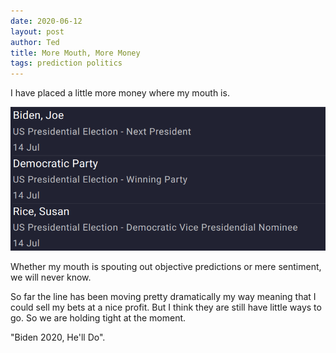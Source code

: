 ```yaml
---
date: 2020-06-12
layout: post
author: Ted
title: More Mouth, More Money
tags: prediction politics
---
```

I have placed a little more money where my mouth is.

![Bet image](/assets/images/biden-bet.png)

Whether my mouth is spouting out objective predictions or mere sentiment, we will never know.  

So far the line has been moving pretty dramatically my way meaning that I could sell my bets at a nice profit. But I think they are still have little ways to go. So we are holding tight at the moment.

"Biden 2020, He'll Do".
